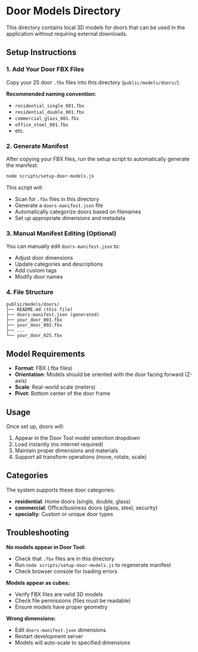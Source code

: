 # Door Models Directory

This directory contains local 3D models for doors that can be used in the application without requiring external downloads.

## Setup Instructions

### 1. Add Your Door FBX Files

Copy your 25 door `.fbx` files into this directory (`public/models/doors/`).

**Recommended naming convention:**
- `residential_single_001.fbx`
- `residential_double_001.fbx`
- `commercial_glass_001.fbx`
- `office_steel_001.fbx`
- etc.

### 2. Generate Manifest

After copying your FBX files, run the setup script to automatically generate the manifest:

```bash
node scripts/setup-door-models.js
```

This script will:
- Scan for `.fbx` files in this directory
- Generate a `doors-manifest.json` file
- Automatically categorize doors based on filenames
- Set up appropriate dimensions and metadata

### 3. Manual Manifest Editing (Optional)

You can manually edit `doors-manifest.json` to:
- Adjust door dimensions
- Update categories and descriptions
- Add custom tags
- Modify door names

### 4. File Structure

```
public/models/doors/
├── README.md (this file)
├── doors-manifest.json (generated)
├── your_door_001.fbx
├── your_door_002.fbx
├── ...
└── your_door_025.fbx
```

## Model Requirements

- **Format**: FBX (.fbx files)
- **Orientation**: Models should be oriented with the door facing forward (Z-axis)
- **Scale**: Real-world scale (meters)
- **Pivot**: Bottom center of the door frame

## Usage

Once set up, doors will:
1. Appear in the Door Tool model selection dropdown
2. Load instantly (no internet required)
3. Maintain proper dimensions and materials
4. Support all transform operations (move, rotate, scale)

## Categories

The system supports these door categories:
- **residential**: Home doors (single, double, glass)
- **commercial**: Office/business doors (glass, steel, security)
- **specialty**: Custom or unique door types

## Troubleshooting

**No models appear in Door Tool:**
- Check that `.fbx` files are in this directory
- Run `node scripts/setup-door-models.js` to regenerate manifest
- Check browser console for loading errors

**Models appear as cubes:**
- Verify FBX files are valid 3D models
- Check file permissions (files must be readable)
- Ensure models have proper geometry

**Wrong dimensions:**
- Edit `doors-manifest.json` dimensions
- Restart development server
- Models will auto-scale to specified dimensions














